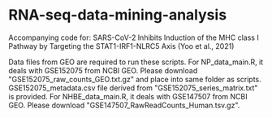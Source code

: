# RNA-seq-data-mining-analysis
Accompanying code for: SARS-CoV-2 Inhibits Induction of the MHC class I Pathway by Targeting the STAT1-IRF1-NLRC5 Axis (Yoo et al., 2021)

Data files from GEO are required to run these scripts.
For NP_data_main.R, it deals with GSE152075 from NCBI GEO. Please download "GSE152075_raw_counts_GEO.txt.gz" and place into same folder as scripts. GSE152075_metadata.csv file derived from "GSE152075_series_matrix.txt" is provided.
For NHBE_data_main.R, it deals with GSE147507 from NCBI GEO. Please download "GSE147507_RawReadCounts_Human.tsv.gz".
